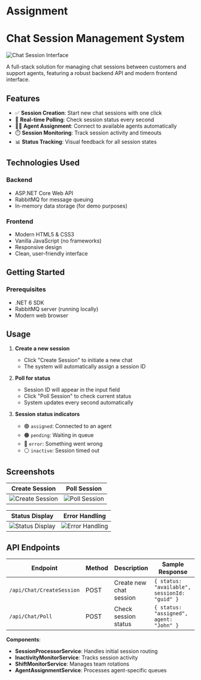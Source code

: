 # Assignment

# Chat Session Management System

![Chat Session Interface](https://via.placeholder.com/500x300?text=Chat+Session+Demo)

A full-stack solution for managing chat sessions between customers and support agents, featuring a robust backend API and modern frontend interface.

## Features

- ✅ **Session Creation**: Start new chat sessions with one click
- 🔄 **Real-time Polling**: Check session status every second
- 🧑‍💻 **Agent Assignment**: Connect to available agents automatically
- ⏱️ **Session Monitoring**: Track session activity and timeouts
- 📊 **Status Tracking**: Visual feedback for all session states

## Technologies Used

### Backend
- ASP.NET Core Web API
- RabbitMQ for message queuing
- In-memory data storage (for demo purposes)

### Frontend
- Modern HTML5 & CSS3
- Vanilla JavaScript (no frameworks)
- Responsive design
- Clean, user-friendly interface

## Getting Started

### Prerequisites
- .NET 6 SDK
- RabbitMQ server (running locally)
- Modern web browser

## Usage

1. **Create a new session**
   - Click "Create Session" to initiate a new chat
   - The system will automatically assign a session ID

2. **Poll for status**
   - Session ID will appear in the input field
   - Click "Poll Session" to check current status
   - System updates every second automatically

3. **Session status indicators**
   - 🟢 `assigned`: Connected to an agent
   - 🟠 `pending`: Waiting in queue
   - 🔴 `error`: Something went wrong
   - ⚪ `inactive`: Session timed out

## Screenshots

| Create Session | Poll Session |
|----------------|--------------|
| ![Create Session](https://via.placeholder.com/250x200?text=Create+Session) | ![Poll Session](https://via.placeholder.com/250x200?text=Poll+Session) |

| Status Display | Error Handling |
|----------------|----------------|
| ![Status Display](https://via.placeholder.com/250x200?text=Status+Display) | ![Error Handling](https://via.placeholder.com/250x200?text=Error+Handling) |

## API Endpoints

| Endpoint | Method | Description | Sample Response |
|----------|--------|-------------|-----------------|
| `/api/Chat/CreateSession` | POST | Create new chat session | `{ status: "available", sessionId: "guid" }` |
| `/api/Chat/Poll` | POST | Check session status | `{ status: "assigned", agent: "John" }` |



**Components**:  
- **SessionProcessorService**: Handles initial session routing  
- **InactivityMonitorService**: Tracks session activity  
- **ShiftMonitorService**: Manages team rotations  
- **AgentAssignmentService**: Processes agent-specific queues  

